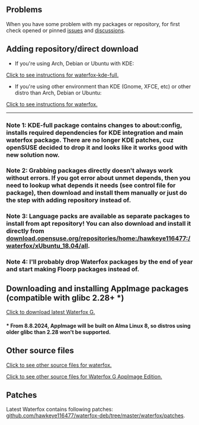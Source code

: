 ## Problems
When you have some problem with my packages or repository, for first check opened or pinned [issues](https://github.com/hawkeye116477/waterfox-deb-rpm-arch-AppImage/issues?q=is%3Aopen+is%3Aissue) and [discussions](https://github.com/hawkeye116477/waterfox-deb-rpm-arch-AppImage/discussions?discussions_q=is%3Aopened).

## Adding repository/direct download

* If you're using Arch, Debian or Ubuntu with KDE:

[Click to see instructions for waterfox-kde-full.](https://software.opensuse.org//download.html?project=home%3Ahawkeye116477%3Awaterfox&package=waterfox-kde-full)

* If you're using other environment than KDE (Gnome, XFCE, etc) or other distro than Arch, Debian or Ubuntu:

[Click to see instructions for waterfox.](https://software.opensuse.org//download.html?project=home%3Ahawkeye116477%3Awaterfox&package=waterfox)


------
### Note 1: KDE-full package contains changes to about:config, installs required dependencies for KDE integration and main waterfox package. There are no longer KDE patches, cuz openSUSE decided to drop it and looks like it works good with new solution now.

### Note 2: Grabbing packages directly doesn't always work without errors. If you got error about unmet depends, then you need to lookup what depends it needs (see control file for package), then download and install them manually or just do the step with adding repository instead of.

### Note 3: Language packs are available as separate packages to install from apt repository! You can also download and install it directly from [download.opensuse.org/repositories/home:/hawkeye116477:/waterfox/xUbuntu_18.04/all](https://download.opensuse.org/repositories/home:/hawkeye116477:/waterfox/xUbuntu_18.04/all).

### Note 4: I'll probably drop Waterfox packages by the end of year and start making Floorp packages instead of.


## Downloading and installing AppImage packages (compatible with glibc 2.28+ *)

[Click to download latest Waterfox G.](https://download.opensuse.org/repositories/home:/hawkeye116477:/waterfox/AppImage/waterfox-g-latest-x86_64.AppImage.mirrorlist)

#### \* From 8.8.2024, AppImage will be built on Alma Linux 8, so distros using older glibc than 2.28 won't be supported.

## Other source files

[Click to see other source files for waterfox.](https://build.opensuse.org/package/show/home:hawkeye116477:waterfox/waterfox-kde)

[Click to see other source files for Waterfox G AppImage Edition.](https://build.opensuse.org/package/show/home:hawkeye116477:waterfox/waterfox-g-appimage)

## Patches
Latest Waterfox contains following patches: [github.com/hawkeye116477/waterfox-deb/tree/master/waterfox/patches](https://github.com/hawkeye116477/waterfox-deb/tree/master/waterfox/patches).
